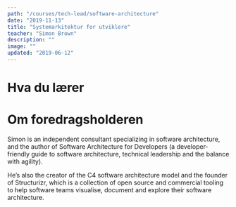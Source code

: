 ```yaml
---
path: "/courses/tech-lead/software-architecture"
date: "2019-11-13"
title: "Systemarkitektur for utviklere"
teacher: "Simon Brown"
description: ""
image: ""
updated: "2019-06-12"
---
```


# Hva du lærer

# Om foredragsholderen

Simon is an independent consultant specializing in software architecture, and
the author of Software Architecture for Developers (a developer-friendly guide
to software architecture, technical leadership and the balance with agility).

He’s also the creator of the C4 software architecture model and the founder of
Structurizr, which is a collection of open source and commercial tooling to
help software teams visualise, document and explore their software
architecture.
